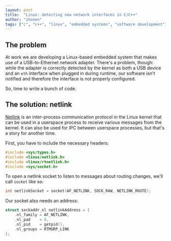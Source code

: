 ```yaml
---
layout: post
title:  "Linux: detecting new network interfaces in C/C++"
author: "ihonen"
tags: ["c", "c++", "linux", "embedded systems", "software development"]
---
```


## The problem

At work we are developing a Linux-based embedded system that makes use of a
USB-to-Ethernet network adapter. There's a problem, though: while the adapter is
correctly detected by the kernel as both a USB device and an `eth` interface
when plugged in during runtime, our software isn't notified and therefore the
interface is not properly configured.

So, time to write a bunch of code.

## The solution: netlink

[Netlink](https://en.wikipedia.org/wiki/Netlink) is an inter-process
communication protocol in the Linux kernel that can be used in a userspace
process to receive various messages from the kernel. It can also be used for IPC
between userspace processes, but that's a story for another time.

First, you have to include the necessary headers:

```c++
#include <sys/types.h>
#include <linux/netlink.h>
#include <linux/rtnetlink.h>
#include <sys/socket.h>
```

To open a netlink socket to listen to messages about routing changes, we'll call
`socket` like so:

```c++
int netlinkSocket = socket(AF_NETLINK, SOCK_RAW, NETLINK_ROUTE);
```

Our socket also needs an address:

```c++
struct sockaddr_nl netlinkAddress = {
    .nl_family = AF_NETLINK,
    .nl_pad    = 0,
    .nl_pid    = getpid(),
    .nl_groups = RTMGRP_LINK
};
```
